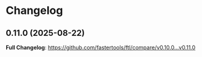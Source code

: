 # Changelog

## 0.11.0 (2025-08-22)

**Full Changelog**: https://github.com/fastertools/ftl/compare/v0.10.0...v0.11.0

